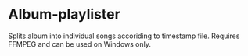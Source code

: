 # Album-playlister
Splits album into individual songs accoriding to timestamp file. 
Requires FFMPEG and can be used on Windows only.
